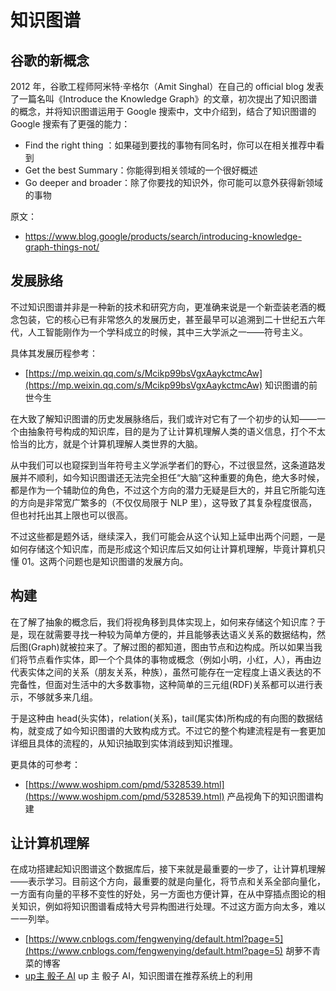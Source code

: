 # 知识图谱

## 谷歌的新概念

2012 年，谷歌工程师阿米特·辛格尔（Amit Singhal）在自己的 official blog 发表了一篇名叫《Introduce the Knowledge Graph》的文章，初次提出了知识图谱的概念，并将知识图谱运用于 Google 搜索中，文中介绍到，结合了知识图谱的 Google 搜索有了更强的能力：

- Find the right thing ：如果碰到要找的事物有同名时，你可以在相关推荐中看到
- Get the best Summary：你能得到相关领域的一个很好概述
- Go deeper and broader：除了你要找的知识外，你可能可以意外获得新领域的事物

原文：

- https://www.blog.google/products/search/introducing-knowledge-graph-things-not/

## 发展脉络

不过知识图谱并非是一种新的技术和研究方向，更准确来说是一个新壶装老酒的概念包装，它的核心已有非常悠久的发展历史，甚至最早可以追溯到二十世纪五六年代，人工智能刚作为一个学科成立的时候，其中三大学派之一——符号主义。

具体其发展历程参考：

- [https://mp.weixin.qq.com/s/Mcikp99bsVgxAaykctmcAw](https://mp.weixin.qq.com/s/Mcikp99bsVgxAaykctmcAw) 知识图谱的前世今生

在大致了解知识图谱的历史发展脉络后，我们或许对它有了一个初步的认知——一个由抽象符号构成的知识库，目的是为了让计算机理解人类的语义信息，打个不太恰当的比方，就是个计算机理解人类世界的大脑。

从中我们可以也窥探到当年符号主义学派学者们的野心，不过很显然，这条道路发展并不顺利，如今知识图谱还无法完全担任“大脑”这种重要的角色，绝大多时候，都是作为一个辅助位的角色，不过这个方向的潜力无疑是巨大的，并且它所能勾连的方向是非常宽广繁多的（不仅仅局限于 NLP 里），这导致了其复杂程度很高，但也衬托出其上限也可以很高。

不过这些都是题外话，继续深入，我们可能会从这个认知上延申出两个问题，一是如何存储这个知识库，而是形成这个知识库后又如何让计算机理解，毕竟计算机只懂 01。这两个问题也是知识图谱的发展方向。

## 构建

在了解了抽象的概念后，我们将视角移到具体实现上，如何来存储这个知识库？于是，现在就需要寻找一种较为简单方便的，并且能够表达语义关系的数据结构，然后图(Graph)就被拉来了。了解过图的都知道，图由节点和边构成。所以如果当我们将节点看作实体，即一个个具体的事物或概念（例如小明，小红，人），再由边代表实体之间的关系（朋友关系，种族），虽然可能存在一定程度上语义表达的不完备性，但面对生活中的大多数事物，这种简单的三元组(RDF)关系都可以进行表示，不够就多来几组。

于是这种由 head(头实体)，relation(关系)，tail(尾实体)所构成的有向图的数据结构，就变成了如今知识图谱的大致构成方式。不过它的整个构建流程是有一套更加详细且具体的流程的，从知识抽取到实体消歧到知识推理。

更具体的可参考：

- [https://www.woshipm.com/pmd/5328539.html](https://www.woshipm.com/pmd/5328539.html) 产品视角下的知识图谱构建

## 让计算机理解

在成功搭建起知识图谱这个数据库后，接下来就是最重要的一步了，让计算机理解——表示学习。目前这个方向，最重要的就是向量化，将节点和关系全部向量化，一方面有向量的平移不变性的好处，另一方面也方便计算，在从中穿插点图论的相关知识，例如将知识图谱看成特大号异构图进行处理。不过这方面方向太多，难以一一列举。

- [https://www.cnblogs.com/fengwenying/default.html?page=5](https://www.cnblogs.com/fengwenying/default.html?page=5) 胡萝不青菜的博客
- [up主 骰子 AI](https://space.bilibili.com/497998686?spm_id_from=333.337.0.0) up 主 骰子 AI，知识图谱在推荐系统上的利用
